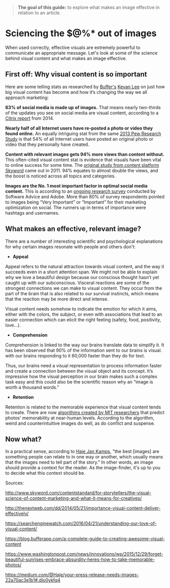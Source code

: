 >**The goal of this guide:** to explore what makes an image effective in relation to an article.

# Sciencing the $@%* out of images

When used correctly, effective visuals are extremely powerful to communicate an appropriate message. Let's look at some of the science behind visual content and what makes an image effective.

## First off: Why visual content is so important

Here are some telling stats as researched by [Buffer's](https://buffer.com/)  [Kevan Lee](https://blog.bufferapp.com/author/kevanlee) on just how big visual content has become and how it’s changing the way we all approach marketing:

**63% of social media is made up of images.** That means nearly two-thirds of the updates you see on social media are visual content, according to a [Citrix report](http://www.slideshare.net/citrix/citrix-mobileusage) from 2014.


**Nearly half of all Internet users have re-posted a photo or video they found online.** An equally intriguing stat from the same [2013 Pew Research Study](http://www.pewinternet.org/files/old-media//Files/Reports/2013/PIP_Photos%20and%20videos%20online_102813.pdf) is that 54% of all Internet users have posted an original photo or video that they personally have created.

**Content with relevant images gets 94% more views than content without.** This often-cited visual content stat is evidence that visuals have been vital to online success for some time. The [original study from content platform Skyword](http://www.skyword.com/contentstandard/enterprise-marketing/skyword-study-add-images-to-improve-content-performance/) came out in 2011. 94% equates to almost double the views, and the boost is noticed across all topics and categories.

**Images are the No. 1 most important factor in optimal social media content.** This is according to an [ongoing research survey](https://blog.crazyegg.com/2014/04/29/optimizing-social-media-content/?utm_content=buffer91ea2&utm_medium=social&utm_source=twitter.com&utm_campaign=buffer) conducted by Software Advice and Adobe. More than 80% of survey respondents pointed to images being “Very Important” or “Important” for their marketing optimization on social. The runners up in terms of importance were hashtags and usernames.

## What makes an effective, relevant image?

There are a number of interesting scientific and psychological explanations for why certain images resonate with people and others don't:

* **Appeal**

Appeal refers to the natural attraction towards visual content, and the way it succeeds even in a short attention span. We might not be able to explain why we love a beautiful design because our conscious thought hasn’t yet caught up with our subconscious. Visceral reactions are some of the strongest connections we can make to visual content. They occur from the part of the brain that is also related to our survival instincts, which means that the reaction may be more direct and intense.

Visual content needs somehow to indicate the emotion for which it aims, either with the colors, the subject, or even with associations that lead to an easier connection which can elicit the right feeling (safety, food, positivity, love...).

* **Comprehension**

Comprehension is linked to the way our brains translate data to simplify it. It has been observed that 90% of the information sent to our brains is visual. with our brains responding to it 60,000 faster than they do for text.

Thus, our brains need a visual representation to process information faster and create a connection between the visual object and its concept. It’s impressive how the visual perception in our brain makes such a complex task easy and this could also be the scientific reason why an “image is worth a thousand words.”

* **Retention**

Retention is related to the memorable experience that visual content tends to create. There are now [algorithms created by MIT researchers](http://news.mit.edu/2015/csail-deep-learning-algorithm-predicts-photo-memorability-near-human-levels-1215) that predict photos' memorability at near-human levels. According to the algorithm, weird and counterintuitive images do well, as do conflict and suspense.

## Now what?
In a practical sense, according to [Haje Jan Kamps](https://medium.com/@Haje), "the best [images] are something people can relate to in one way or another, which usually means that the images need to tell part of the story." In other words, an image should provide a context for the reader. As the image-finder, it's up to you to decide what this context should be.


Sources:

http://www.skyword.com/contentstandard/for-storytellers/the-visual-science-of-content-marketing-and-what-it-means-for-creatives/

http://thenextweb.com/dd/2014/05/21/importance-visual-content-deliver-effectively/

https://searchenginewatch.com/2016/04/21/understanding-our-love-of-visual-content/

https://blog.bufferapp.com/a-complete-guide-to-creating-awesome-visual-content

https://www.washingtonpost.com/news/innovations/wp/2015/12/29/forget-beautiful-sunrises-embrace-absurdity-heres-how-to-take-memorable-photos/

https://medium.com/@Haje/your-press-release-needs-images-22a70ac3e1b1#.dlo0ykfq4
